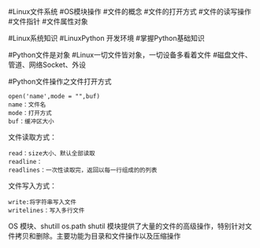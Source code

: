 #Linux文件系统
#OS模块操作
#文件的概念
#文件的打开方式
#文件的读写操作
#文件指针
#文件属性对象

#Linux系统知识
#LinuxPython 开发环境
#掌握Python基础知识

#Python文件是对象
#Linux一切文件皆对象，一切设备多看着文件
#磁盘文件、管道、网络Socket、外设


#Python文件操作之文件打开方式

    open('name',mode = "",buf)
    name：文件名
    mode：打开方式
    buf：缓冲区大小

文件读取方式：

    read：size大小、默认全部读取
    readline：
    readlines：一次性读取完，返回以每一行组成的的列表

文件写入方式：

    write:将字符串写入文件
    writelines：写入多行文件
    
OS 模块、shutill
os.path
shutil 模块提供了大量的文件的高级操作，特别针对文件拷贝和删除。主要功能为目录和文件操作以及压缩操作